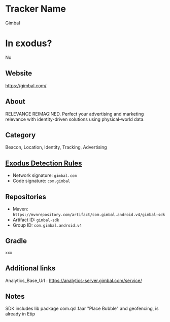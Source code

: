 # Tracker Name
Gimbal

# In εxodus?
No

## Website
https://gimbal.com/

## About
RELEVANCE REIMAGINED. Perfect your advertising and marketing relevance with identity-driven solutions using physical-world data.


## Category
Beacon, Location, Identity, Tracking, Advertising

## [Exodus Detection Rules](https://exodus-privacy.eu.org)
*   Network signature: `gimbal.com`
*   Code signature: `com.gimbal`

## Repositories
*   Maven: `https://mvnrepository.com/artifact/com.gimbal.android.v4/gimbal-sdk`
*   Artifact ID: `gimbal-sdk`
*   Group ID: `com.gimbal.android.v4`

## Gradle
`xxx`

## Additional links
Analytics_Base_Url : https://analytics-server.gimbal.com/service/

## Notes
SDK includes lib package com.qsl.faar "Place Bubble" and geofencing, is already in Etip